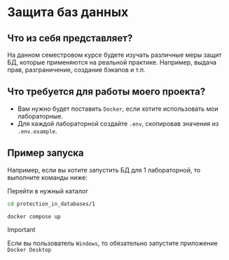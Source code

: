 # Защита баз данных

## Что из себя представляет? 

На данном семестровом курсе будете изучать различные меры защит БД, которые применяются на реальной практике.
Например, выдача прав, разграничение, создание бэкапов и т.п.

## Что требуется для работы моего проекта? 

- Вам нужно будет поставить `Docker`, если хотите использовать мои лабораторные.
- Для каждой лабораторной создайте `.env`, скопировав значения из `.env.example`.

## Пример запуска

Например, если вы хотите запустить БД для 1 лабораторной, то выполните команды ниже: 

Перейти в нужный каталог

```bash
cd protection_in_databases/1
```

```bash
docker compose up
```

> [!IMPORTANT]
> Если вы пользователь `Windows`, то обязательно запустите приложение `Docker Desktop`